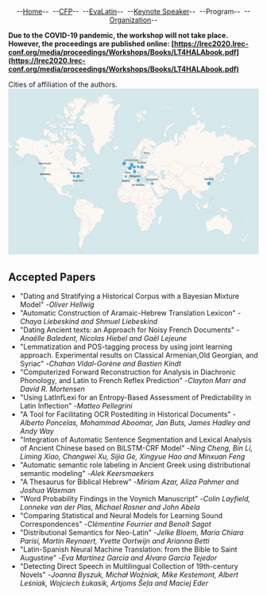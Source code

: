 <p style="text-align: center;">--<a href="index">Home</a>--&nbsp;&nbsp;--<a href="CFP">CFP</a>--&nbsp;&nbsp;--<a href="EvaLatin">EvaLatin</a>--&nbsp;&nbsp;--<a href="Keynote">Keynote Speaker</a>--&nbsp;&nbsp;--Program--&nbsp;&nbsp;--<a href="organization">Organization</a>--</p>

**Due to the COVID-19 pandemic, the workshop will not take place. However, the proceedings are published online: [https://lrec2020.lrec-conf.org/media/proceedings/Workshops/Books/LT4HALAbook.pdf](https://lrec2020.lrec-conf.org/media/proceedings/Workshops/Books/LT4HALAbook.pdf)**

Cities of affiliation of the authors.
![](mappa.png)

## Accepted Papers
- "Dating and Stratifying a Historical Corpus with a Bayesian Mixture Model" -*Oliver Hellwig*
- "Automatic Construction of Aramaic-Hebrew Translation Lexicon" -*Chaya Liebeskind and Shmuel Liebeskind*
- "Dating Ancient texts: an Approach for Noisy French Documents" -*Anaëlle Baledent, Nicolas Hiebel and Gaël Lejeune*
- "Lemmatization and POS-tagging process by using joint learning approach. Experimental results on Classical Armenian,Old Georgian, and Syriac" -*Chahan Vidal-Gorène and Bastien Kindt*
- "Computerized Forward Reconstruction for Analysis in Diachronic Phonology, and Latin to French Reflex Prediction" -*Clayton Marr and David R. Mortensen*
- "Using LatInfLexi for an Entropy-Based Assessment of Predictability in Latin Inflection" -*Matteo Pellegrini*
- "A Tool for Facilitating OCR Postediting in Historical Documents" -*Alberto Poncelas, Mohammad Aboomar, Jan Buts, James Hadley and Andy Way*
- "Integration of Automatic Sentence Segmentation and Lexical Analysis of Ancient Chinese based on BiLSTM-CRF Model" -*Ning Cheng, Bin Li, Liming Xiao, Changwei Xu, Sijia Ge, Xingyue Hao and Minxuan Feng*
- "Automatic semantic role labeling in Ancient Greek using distributional semantic modeling" -*Alek Keersmaekers*
- "A Thesaurus for Biblical Hebrew" -*Miriam Azar, Aliza Pahmer and Joshua Waxman*
- "Word Probability Findings in the Voynich Manuscript" -*Colin Layfield, Lonneke van der Plas, Michael Rosner and John Abela*
- "Comparing Statistical and Neural Models for Learning Sound Correspondences" -*Clémentine Fourrier and Benoît Sagot*
- "Distributional Semantics for Neo-Latin" -*Jelke Bloem, Maria Chiara Parisi, Martin Reynaert, Yvette Oortwijn and Arianna Betti*
- "Latin-Spanish Neural Machine Translation: from the Bible to Saint Augustine" -*Eva Martínez Garcia and Álvaro García Tejedor*
- "Detecting Direct Speech in Multilingual Collection of 19th-century Novels" -*Joanna Byszuk, Michał Woźniak, Mike Kestemont, Albert Leśniak, Wojciech Łukasik, Artjoms Šeļa and Maciej Eder*

